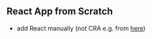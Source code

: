 
## React App from Scratch

- add React manually (not CRA e.g. from [here](https://blog.usejournal.com/creating-a-react-app-from-scratch-f3c693b84658))
